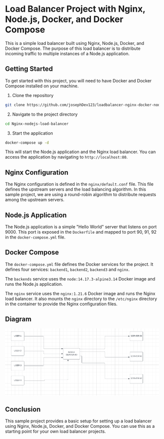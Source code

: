 # Load Balancer Project with Nginx, Node.js, Docker, and Docker Compose

This is a simple load balancer built using Nginx, Node.js, Docker, and Docker Compose. The purpose of this load balancer is to distribute incoming traffic to multiple instances of a Node.js application.

## Getting Started

To get started with this project, you will need to have Docker and Docker Compose installed on your machine.

1. Clone the repository

```bash
git clone https://github.com/josephDev123/loadbalancer-nginx-docker-nodejs.git
```

2. Navigate to the project directory

```bash
cd Nginx-nodejs-load-balancer
```

3. Start the application

```bash
docker-compose up -d
```

This will start the Node.js application and the Nginx load balancer. You can access the application by navigating to `http://localhost:80`.


## Nginx Configuration

The Nginx configuration is defined in the `nginx/default.conf` file. This file defines the upstream servers and the load balancing algorithm. In this sample project, we are using a round-robin algorithm to distribute requests among the upstream servers.

## Node.js Application

The Node.js application is a simple "Hello World" server that listens on port 9000. This port is exposed in the `Dockerfile` and mapped to port 90, 91, 92 in the `docker-compose.yml` file.

## Docker Compose

The `docker-compose.yml` file defines the Docker services for the project. It defines four services: `backend1`, `backend2`, `backend3` and `nginx`.

The `backends` service uses the `node:14.17.3-alpine3.14` Docker image and runs the Node.js application.

The `nginx` service uses the `nginx:1.21.6` Docker image and runs the Nginx load balancer. It also mounts the `nginx` directory to the `/etc/nginx` directory in the container to provide the Nginx configuration files.

## Diagram

<img src='Nginx load-balancer.png' alt=''/>

## Conclusion

This sample project provides a basic setup for setting up a load balancer using Nginx, Node.js, Docker, and Docker Compose. You can use this as a starting point for your own load balancer projects.

